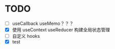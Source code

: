 # TODO

- [ ] useCallback useMemo？？？
- [x] 使用 useContext useReducer 构建全局状态管理
- [ ] 自定义 hooks
- [x] test
